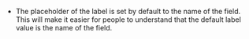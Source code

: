 
- The placeholder of the label is set by default to the name of the field. This will make it easier for people to understand that the default label value is the name of the field.
